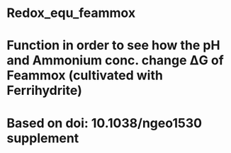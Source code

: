 # Redox_equ_feammox
# Function in order to see how the pH and Ammonium conc. change ΔG of Feammox (cultivated with Ferrihydrite)
# Based on doi: 10.1038/ngeo1530 supplement
